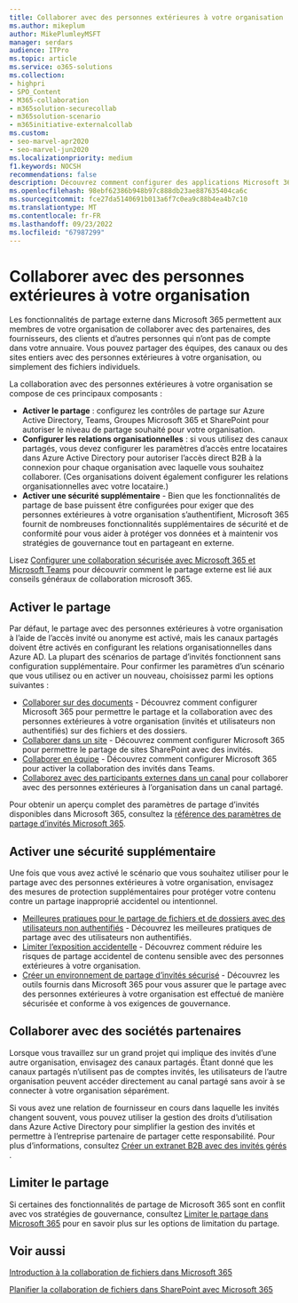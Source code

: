 ```yaml
---
title: Collaborer avec des personnes extérieures à votre organisation
ms.author: mikeplum
author: MikePlumleyMSFT
manager: serdars
audience: ITPro
ms.topic: article
ms.service: o365-solutions
ms.collection:
- highpri
- SPO_Content
- M365-collaboration
- m365solution-securecollab
- m365solution-scenario
- m365initiative-externalcollab
ms.custom:
- seo-marvel-apr2020
- seo-marvel-jun2020
ms.localizationpriority: medium
f1.keywords: NOCSH
recommendations: false
description: Découvrez comment configurer des applications Microsoft 365 comme Teams, OneDrive et SharePoint pour la collaboration avec des personnes extérieures à votre organisation.
ms.openlocfilehash: 98ebf62386b948b97c888db23ae887635404ca6c
ms.sourcegitcommit: fce27da5140691b013a6f7c0ea9c88b4ea4b7c10
ms.translationtype: MT
ms.contentlocale: fr-FR
ms.lasthandoff: 09/23/2022
ms.locfileid: "67987299"
---
```

# <a name="collaborating-with-people-outside-your-organization"></a>Collaborer avec des personnes extérieures à votre organisation

Les fonctionnalités de partage externe dans Microsoft 365 permettent aux membres de votre organisation de collaborer avec des partenaires, des fournisseurs, des clients et d’autres personnes qui n’ont pas de compte dans votre annuaire. Vous pouvez partager des équipes, des canaux ou des sites entiers avec des personnes extérieures à votre organisation, ou simplement des fichiers individuels.

La collaboration avec des personnes extérieures à votre organisation se compose de ces principaux composants :

- **Activer le partage** : configurez les contrôles de partage sur Azure Active Directory, Teams, Groupes Microsoft 365 et SharePoint pour autoriser le niveau de partage souhaité pour votre organisation.
- **Configurer les relations organisationnelles** : si vous utilisez des canaux partagés, vous devez configurer les paramètres d’accès entre locataires dans Azure Active Directory pour autoriser l’accès direct B2B à la connexion pour chaque organisation avec laquelle vous souhaitez collaborer. (Ces organisations doivent également configurer les relations organisationnelles avec votre locataire.)
- **Activer une sécurité supplémentaire** - Bien que les fonctionnalités de partage de base puissent être configurées pour exiger que des personnes extérieures à votre organisation s’authentifient, Microsoft 365 fournit de nombreuses fonctionnalités supplémentaires de sécurité et de conformité pour vous aider à protéger vos données et à maintenir vos stratégies de gouvernance tout en partageant en externe.

Lisez [Configurer une collaboration sécurisée avec Microsoft 365 et Microsoft Teams](/microsoft-365/solutions/setup-secure-collaboration-with-teams) pour découvrir comment le partage externe est lié aux conseils généraux de collaboration microsoft 365.

## <a name="enable-sharing"></a>Activer le partage

Par défaut, le partage avec des personnes extérieures à votre organisation à l’aide de l’accès invité ou anonyme est activé, mais les canaux partagés doivent être activés en configurant les relations organisationnelles dans Azure AD. La plupart des scénarios de partage d’invités fonctionnent sans configuration supplémentaire. Pour confirmer les paramètres d’un scénario que vous utilisez ou en activer un nouveau, choisissez parmi les options suivantes :

- [Collaborer sur des documents](collaborate-on-documents.md) - Découvrez comment configurer Microsoft 365 pour permettre le partage et la collaboration avec des personnes extérieures à votre organisation (invités et utilisateurs non authentifiés) sur des fichiers et des dossiers.
- [Collaborer dans un site](collaborate-in-site.md) - Découvrez comment configurer Microsoft 365 pour permettre le partage de sites SharePoint avec des invités.
- [Collaborer en équipe](collaborate-as-team.md) - Découvrez comment configurer Microsoft 365 pour activer la collaboration des invités dans Teams.
- [Collaborez avec des participants externes dans un canal](/microsoft-365/solutions/collaborate-teams-direct-connect) pour collaborer avec des personnes extérieures à l’organisation dans un canal partagé.

Pour obtenir un aperçu complet des paramètres de partage d’invités disponibles dans Microsoft 365, consultez la [référence des paramètres de partage d’invités Microsoft 365](microsoft-365-guest-settings.md).

## <a name="enable-additional-security"></a>Activer une sécurité supplémentaire

Une fois que vous avez activé le scénario que vous souhaitez utiliser pour le partage avec des personnes extérieures à votre organisation, envisagez des mesures de protection supplémentaires pour protéger votre contenu contre un partage inapproprié accidentel ou intentionnel.

- [Meilleures pratiques pour le partage de fichiers et de dossiers avec des utilisateurs non authentifiés](best-practices-anonymous-sharing.md) - Découvrez les meilleures pratiques de partage avec des utilisateurs non authentifiés.
- [Limiter l’exposition accidentelle](share-limit-accidental-exposure.md) - Découvrez comment réduire les risques de partage accidentel de contenu sensible avec des personnes extérieures à votre organisation.
- [Créer un environnement de partage d’invités sécurisé](create-secure-guest-sharing-environment.md) - Découvrez les outils fournis dans Microsoft 365 pour vous assurer que le partage avec des personnes extérieures à votre organisation est effectué de manière sécurisée et conforme à vos exigences de gouvernance.

## <a name="collaborate-with-partner-companies"></a>Collaborer avec des sociétés partenaires

Lorsque vous travaillez sur un grand projet qui implique des invités d’une autre organisation, envisagez des canaux partagés. Étant donné que les canaux partagés n’utilisent pas de comptes invités, les utilisateurs de l’autre organisation peuvent accéder directement au canal partagé sans avoir à se connecter à votre organisation séparément.

Si vous avez une relation de fournisseur en cours dans laquelle les invités changent souvent, vous pouvez utiliser la gestion des droits d’utilisation dans Azure Active Directory pour simplifier la gestion des invités et permettre à l’entreprise partenaire de partager cette responsabilité. Pour plus d’informations, consultez [Créer un extranet B2B avec des invités gérés](b2b-extranet.md) .

## <a name="limit-sharing"></a>Limiter le partage

Si certaines des fonctionnalités de partage de Microsoft 365 sont en conflit avec vos stratégies de gouvernance, consultez [Limiter le partage dans Microsoft 365](microsoft-365-limit-sharing.md) pour en savoir plus sur les options de limitation du partage.

## <a name="related-topics"></a>Voir aussi

[Introduction à la collaboration de fichiers dans Microsoft 365](/sharepoint/intro-to-file-collaboration)

[Planifier la collaboration de fichiers dans SharePoint avec Microsoft 365](/sharepoint/deploy-file-collaboration)
